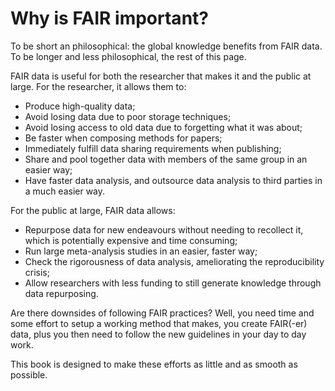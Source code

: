 # Why is FAIR important?

To be short an philosophical: the global knowledge benefits from FAIR data.
To be longer and less philosophical, the rest of this page.

FAIR data is useful for both the researcher that makes it and the public at large.
For the researcher, it allows them to:
- Produce high-quality data;
- Avoid losing data due to poor storage techniques;
- Avoid losing access to old data due to forgetting what it was about;
- Be faster when composing methods for papers;
- Immediately fulfill data sharing requirements when publishing;
- Share and pool together data with members of the same group in an easier way;
- Have faster data analysis, and outsource data analysis to third parties
  in a much easier way.

For the public at large, FAIR data allows:
- Repurpose data for new endeavours without needing to recollect it,
  which is potentially expensive and time consuming;
- Run large meta-analysis studies in an easier, faster way;
- Check the rigorousness of data analysis, ameliorating the reproducibility
  crisis;
- Allow researchers with less funding to still generate knowledge through
  data repurposing.

Are there downsides of following FAIR practices?
Well, you need time and some effort to setup a working method that makes,
you create FAIR(-er) data, plus you then need to follow the new guidelines
in your day to day work.

This book is designed to make these efforts as little and as smooth as possible.
